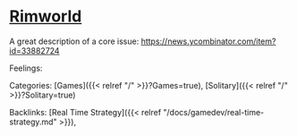 # [Rimworld](https://rimworldgame.com/)

A great description of a core issue: https://news.ycombinator.com/item?id=33882724

Feelings:

Categories: [Games]({{< relref "/" >}}?Games=true),
[Solitary]({{< relref "/" >}}?Solitary=true)

Backlinks: [Real Time Strategy]({{< relref "/docs/gamedev/real-time-strategy.md" >}}), 
